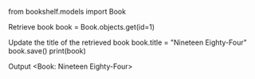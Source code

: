 from bookshelf.models import Book

Retrieve book
book = Book.objects.get(id=1)

Update the title of the retrieved book
book.title = "Nineteen Eighty-Four" book.save() print(book)

Output
<Book: Nineteen Eighty-Four>